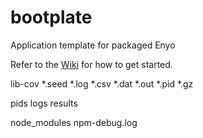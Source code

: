 bootplate
=========

Application template for packaged Enyo

Refer to the [Wiki](http://github.com/enyojs/bootplate/wiki) for how to get started.

lib-cov
*.seed
*.log
*.csv
*.dat
*.out
*.pid
*.gz

pids
logs
results

node_modules
npm-debug.log

